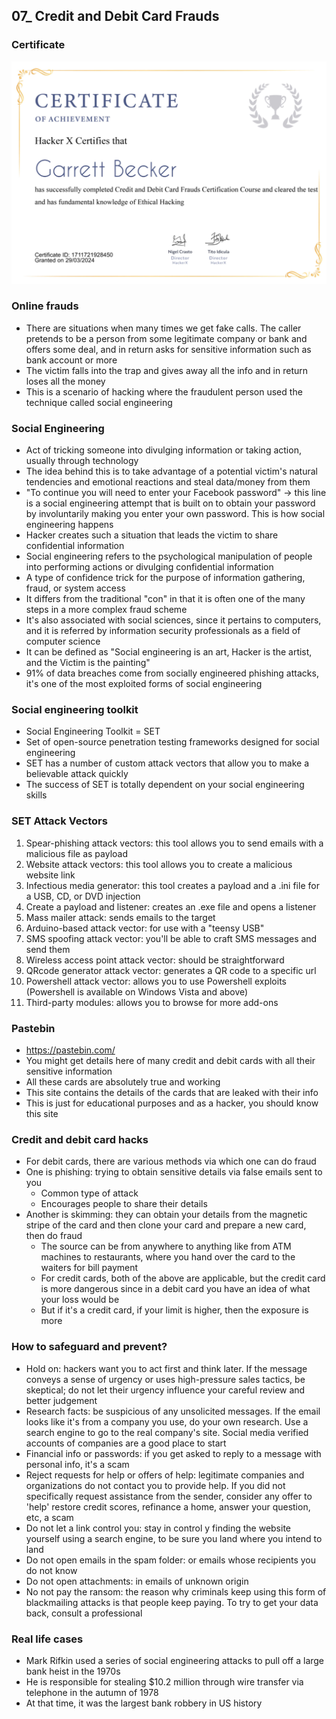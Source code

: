 ## 07_ Credit and Debit Card Frauds

### Certificate
!["Certificate"](./07_CreditDebitCardFrauds.jpg)

### Online frauds
- There are situations when many times we get fake calls. The caller pretends to be a person from some legitimate company or bank and offers some deal, and in return asks for sensitive information such as bank account or more
- The victim falls into the trap and gives away all the info and in return loses all the money
- This is a scenario of hacking where the fraudulent person used the technique called social engineering

### Social Engineering
- Act of tricking someone into divulging information or taking action, usually through technology
- The idea behind this is to take advantage of a potential victim's natural tendencies and emotional reactions and steal data/money from them
- "To continue you will need to enter your Facebook password" -> this line is a social engineering attempt that is built on to obtain your password by involuntarily making you enter your own password. This is how social engineering happens
- Hacker creates such a situation that leads the victim to share confidential information
- Social engineering refers to the psychological manipulation of people into performing actions or divulging confidential information
- A type of confidence trick for the purpose of information gathering, fraud, or system access
- It differs from the traditional "con" in that it is often one of the many steps in a more complex fraud scheme
- It's also associated with social sciences, since it pertains to computers, and it is referred by information security professionals as a field of computer science
- It can be defined as "Social engineering is an art, Hacker is the artist, and the Victim is the painting"
- 91% of data breaches come from socially engineered phishing attacks, it's one of the most exploited forms of social engineering

### Social engineering toolkit
- Social Engineering Toolkit = SET
- Set of open-source penetration testing frameworks designed for social engineering
- SET has a number of custom attack vectors that allow you to make a believable attack quickly
- The success of SET is totally dependent on your social engineering skills

### SET Attack Vectors
1. Spear-phishing attack vectors: this tool allows you to send emails with a malicious file as payload
2. Website attack vectors: this tool allows you to create a malicious website link
3. Infectious media generator: this tool creates a payload and a .ini file for a USB, CD, or DVD injection
4. Create a payload and listener: creates an .exe file and opens a listener
5. Mass mailer attack: sends emails to the target
6. Arduino-based attack vector: for use with a "teensy USB"
7. SMS spoofing attack vector: you'll be able to craft SMS messages and send them
8. Wireless access point attack vector: should be straightforward
9. QRcode generator attack vector: generates a QR code to a specific url
10. Powershell attack vector: allows you to use Powershell exploits (Powershell is available on Windows Vista and above)
11. Third-party modules: allows you to browse for more add-ons

### Pastebin
- https://pastebin.com/
- You might get details here of many credit and debit cards with all their sensitive information
- All these cards are absolutely true and working
- This site contains the details of the cards that are leaked with their info
- This is just for educational purposes and as a hacker, you should know this site

### Credit and debit card hacks
- For debit cards, there are various methods via which one can do fraud
- One is phishing: trying to obtain sensitive details via false emails sent to you
  - Common type of attack
  - Encourages people to share their details
- Another is skimming: they can obtain your details from the magnetic stripe of the card and then clone your card and prepare a new card, then do fraud
  - The source can be from anywhere to anything like from ATM machines to restaurants, where you hand over the card to the waiters for bill payment
  - For credit cards, both of the above are applicable, but the credit card is more dangerous since in a debit card you have an idea of what your loss would be
  - But if it's a credit card, if your limit is higher, then the exposure is more

### How to safeguard and prevent?
- Hold on: hackers want you to act first and think later. If the message conveys a sense of urgency or uses high-pressure sales tactics, be skeptical; do not let their urgency influence your careful review and better judgement
- Research facts: be suspicious of any unsolicited messages. If the email looks like it's from a company you use, do your own research. Use a search engine to go to the real company's site. Social media verified accounts of companies are a good place to start
- Financial info or passwords: if you get asked to reply to a message with personal info, it's a scam
- Reject requests for help or offers of help: legitimate companies and organizations do not contact you to provide help. If you did not specifically request assistance from the sender, consider any offer to 'help' restore credit scores, refinance a home, answer your question, etc, a scam
- Do not let a link control you: stay in control y finding the website yourself using a search engine, to be sure you land where you intend to land
- Do not open emails in the spam folder: or emails whose recipients you do not know
- Do not open attachments: in emails of unknown origin
- No not pay the ransom: the reason why criminals keep using this form of blackmailing attacks is that people keep paying. To try to get your data back, consult a professional

### Real life cases
- Mark Rifkin used a series of social engineering attacks to pull off a large bank heist in the 1970s
- He is responsible for stealing $10.2 million through wire transfer via telephone in the autumn of 1978
- At that time, it was the largest bank robbery in US history